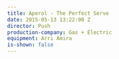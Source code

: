 ```yaml
---
title: Aperol - The Perfect Serve
date: 2015-05-13 13:22:00 Z
director: Push
production-company: Gas + Electric
equipment: Arri Amira
is-shown: false
---
```


